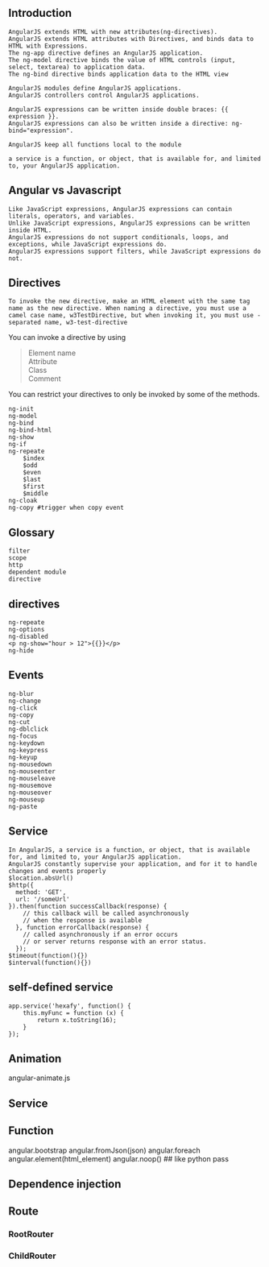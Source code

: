 ## Introduction
```
AngularJS extends HTML with new attributes(ng-directives).
AngularJS extends HTML attributes with Directives, and binds data to HTML with Expressions.
The ng-app directive defines an AngularJS application.
The ng-model directive binds the value of HTML controls (input, select, textarea) to application data.
The ng-bind directive binds application data to the HTML view

AngularJS modules define AngularJS applications.
AngularJS controllers control AngularJS applications.

AngularJS expressions can be written inside double braces: {{ expression }}.
AngularJS expressions can also be written inside a directive: ng-bind="expression".

AngularJS keep all functions local to the module 

a service is a function, or object, that is available for, and limited to, your AngularJS application.
```

## Angular vs Javascript
```
Like JavaScript expressions, AngularJS expressions can contain literals, operators, and variables.
Unlike JavaScript expressions, AngularJS expressions can be written inside HTML.
AngularJS expressions do not support conditionals, loops, and exceptions, while JavaScript expressions do.
AngularJS expressions support filters, while JavaScript expressions do not.
```


## Directives
```
To invoke the new directive, make an HTML element with the same tag name as the new directive. When naming a directive, you must use a camel case name, w3TestDirective, but when invoking it, you must use - separated name, w3-test-directive

```
You can invoke a directive by using  
>Element name  
>Attribute  
>Class  
>Comment  

You can restrict your directives to only be invoked by some of the methods.

```
ng-init
ng-model
ng-bind
ng-bind-html
ng-show
ng-if
ng-repeate
    $index
    $odd
    $even
    $last
    $first
    $middle
ng-cloak
ng-copy #trigger when copy event
```

## Glossary
```
filter
scope
http
dependent module
directive
```

## directives
```
ng-repeate
ng-options
ng-disabled
<p ng-show="hour > 12">{{}}</p>
ng-hide
```
## Events
```
ng-blur
ng-change
ng-click
ng-copy
ng-cut
ng-dblclick
ng-focus
ng-keydown
ng-keypress
ng-keyup
ng-mousedown
ng-mouseenter
ng-mouseleave
ng-mousemove
ng-mouseover
ng-mouseup
ng-paste

```
## Service
```
In AngularJS, a service is a function, or object, that is available for, and limited to, your AngularJS application.
AngularJS constantly supervise your application, and for it to handle changes and events properly
$location.absUrl()
$http({
  method: 'GET',
  url: '/someUrl'
}).then(function successCallback(response) {
    // this callback will be called asynchronously
    // when the response is available
  }, function errorCallback(response) {
    // called asynchronously if an error occurs
    // or server returns response with an error status.
  });
$timeout(function(){})
$interval(function(){})
```

## self-defined service
```
app.service('hexafy', function() {
    this.myFunc = function (x) {
        return x.toString(16);
    }
});
```


## Animation
angular-animate.js


## Service

## Function
angular.bootstrap
angular.fromJson(json)
angular.foreach
angular.element(html_element)
angular.noop() ## like python pass

## Dependence injection
## Route
### RootRouter
### ChildRouter



